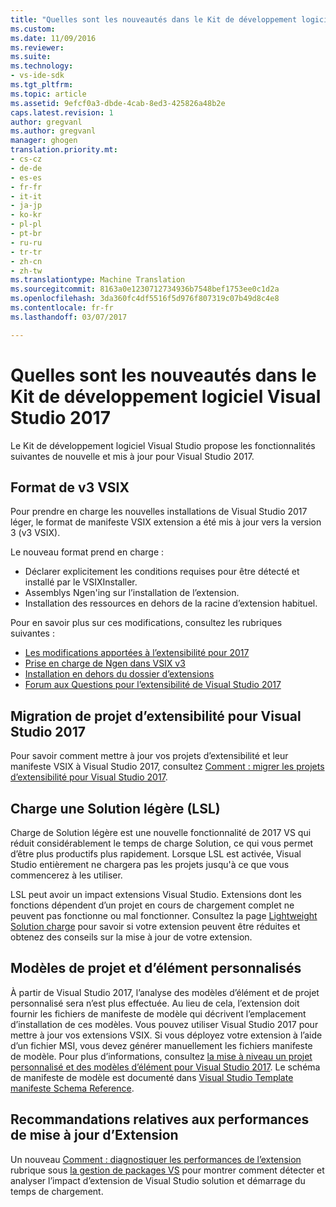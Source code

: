 ```yaml
---
title: "Quelles sont les nouveautés dans le Kit de développement logiciel Visual Studio 2017 | Documents Microsoft"
ms.custom: 
ms.date: 11/09/2016
ms.reviewer: 
ms.suite: 
ms.technology:
- vs-ide-sdk
ms.tgt_pltfrm: 
ms.topic: article
ms.assetid: 9efcf0a3-dbde-4cab-8ed3-425826a48b2e
caps.latest.revision: 1
author: gregvanl
ms.author: gregvanl
manager: ghogen
translation.priority.mt:
- cs-cz
- de-de
- es-es
- fr-fr
- it-it
- ja-jp
- ko-kr
- pl-pl
- pt-br
- ru-ru
- tr-tr
- zh-cn
- zh-tw
ms.translationtype: Machine Translation
ms.sourcegitcommit: 8163a0e1230712734936b7548bef1753ee0c1d2a
ms.openlocfilehash: 3da360fc4df5516f5d976f807319c07b49d8c4e8
ms.contentlocale: fr-fr
ms.lasthandoff: 03/07/2017

---
```

# <a name="what39s-new-in-the-visual-studio-2017-sdk"></a>Quelles sont les nouveautés dans le Kit de développement logiciel Visual Studio 2017

Le Kit de développement logiciel Visual Studio propose les fonctionnalités suivantes de nouvelle et mis à jour pour Visual Studio 2017.

## <a name="vsix-v3-format"></a>Format de v3 VSIX

Pour prendre en charge les nouvelles installations de Visual Studio 2017 léger, le format de manifeste VSIX extension a été mis à jour vers la version 3 (v3 VSIX).

Le nouveau format prend en charge :

* Déclarer explicitement les conditions requises pour être détecté et installé par le VSIXInstaller.
* Assemblys Ngen'ing sur l’installation de l’extension.
* Installation des ressources en dehors de la racine d’extension habituel.

Pour en savoir plus sur ces modifications, consultez les rubriques suivantes :

* [Les modifications apportées à l’extensibilité pour 2017](breaking-changes-2017.md)
* [Prise en charge de Ngen dans VSIX v3](ngen-support.md)
* [Installation en dehors du dossier d’extensions](set-install-root.md)
* [Forum aux Questions pour l’extensibilité de Visual Studio 2017](faq-2017.md)

## <a name="migrating-extensibility-project-to-visual-studio-2017"></a>Migration de projet d’extensibilité pour Visual Studio 2017

Pour savoir comment mettre à jour vos projets d’extensibilité et leur manifeste VSIX à Visual Studio 2017, consultez [Comment : migrer les projets d’extensibilité pour Visual Studio 2017](how-to-migrate-extensibility-projects-to-visual-studio-2017.md).

## <a name="lightweight-solution-load-lsl"></a>Charge une Solution légère (LSL)

Charge de Solution légère est une nouvelle fonctionnalité de 2017 VS qui réduit considérablement le temps de charge Solution, ce qui vous permet d’être plus productifs plus rapidement. Lorsque LSL est activée, Visual Studio entièrement ne chargera pas les projets jusqu'à ce que vous commencerez à les utiliser.

LSL peut avoir un impact extensions Visual Studio. Extensions dont les fonctions dépendent d’un projet en cours de chargement complet ne peuvent pas fonctionne ou mal fonctionner. Consultez la page [Lightweight Solution charge](lightweight-solution-load-extension-impact.md) pour savoir si votre extension peuvent être réduites et obtenez des conseils sur la mise à jour de votre extension.

## <a name="custom-project-and-item-templates"></a>Modèles de projet et d’élément personnalisés

À partir de Visual Studio 2017, l’analyse des modèles d’élément et de projet personnalisé sera n’est plus effectuée. Au lieu de cela, l’extension doit fournir les fichiers de manifeste de modèle qui décrivent l’emplacement d’installation de ces modèles. Vous pouvez utiliser Visual Studio 2017 pour mettre à jour vos extensions VSIX. Si vous déployez votre extension à l’aide d’un fichier MSI, vous devez générer manuellement les fichiers manifeste de modèle. Pour plus d’informations, consultez [la mise à niveau un projet personnalisé et des modèles d’élément pour Visual Studio 2017](../extensibility/upgrading-custom-project-and-item-templates-for-visual-studio-2017.md). Le schéma de manifeste de modèle est documenté dans [Visual Studio Template manifeste Schema Reference](../extensibility/visual-studio-template-manifest-schema-reference.md).

## <a name="updated-extension-performance-guidelines"></a>Recommandations relatives aux performances de mise à jour d’Extension

Un nouveau [Comment : diagnostiquer les performances de l’extension](how-to-diagnose-extension-performance.md) rubrique sous [la gestion de packages VS](managing-vspackages.md) pour montrer comment détecter et analyser l’impact d’extension de Visual Studio solution et démarrage du temps de chargement.

